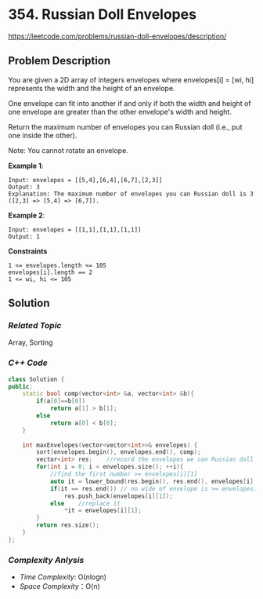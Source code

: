 # 354. Russian Doll Envelopes
https://leetcode.com/problems/russian-doll-envelopes/description/

## Problem Description

You are given a 2D array of integers envelopes where envelopes[i] = [wi, hi] represents the width and the height of an envelope.

One envelope can fit into another if and only if both the width and height of one envelope are greater than the other envelope's width and height.

Return the maximum number of envelopes you can Russian doll (i.e., put one inside the other).

Note: You cannot rotate an envelope.



**Example 1**:
```
Input: envelopes = [[5,4],[6,4],[6,7],[2,3]]
Output: 3
Explanation: The maximum number of envelopes you can Russian doll is 3 ([2,3] => [5,4] => [6,7]).
```
**Example 2**:
```
Input: envelopes = [[1,1],[1,1],[1,1]]
Output: 1
```


**Constraints**
```
1 <= envelopes.length <= 105
envelopes[i].length == 2
1 <= wi, hi <= 105
```

## Solution

### _Related Topic_
   Array, Sorting

### _C++ Code_
```cpp
class Solution {
public:
    static bool comp(vector<int> &a, vector<int> &b){
        if(a[0]==b[0])
            return a[1] > b[1];
        else
            return a[0] < b[0];
    }
        
    int maxEnvelopes(vector<vector<int>>& envelopes) {
        sort(envelopes.begin(), envelopes.end(), comp);
        vector<int> res;    //record the envelopes we can Russian doll
        for(int i = 0; i < envelopes.size(); ++i){
            //find the first number >= envelopes[i][1]
            auto it = lower_bound(res.begin(), res.end(), envelopes[i][1]);
            if(it == res.end()) // no wide of envelope is >= envelopes[i][1], put it to the end of vector 
                res.push_back(envelopes[i][1]);
            else    //replace it
                *it = envelopes[i][1];
        }
        return res.size();
    }
};
```

### _Complexity Anlysis_
- _Time Complexity_: O(nlogn)
- _Space Complexity_：O(n)
